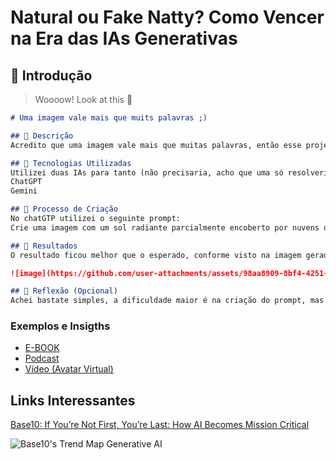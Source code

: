 # Natural ou Fake Natty? Como Vencer na Era das IAs Generativas

## 🚀 Introdução

> Woooow! Look at this 👀

```markdown
# Uma imagem vale mais que muits palavras ;)

## 📒 Descrição
Acredito que uma imagem vale mais que muitas palavras, então esse projeto é sobre a criação de uma imagem com IA.  

## 🤖 Tecnologias Utilizadas
Utilizei duas IAs para tanto (não precisaria, acho que uma só resolveria o que precisava ser feito).
ChatGPT
Gemini

## 🧐 Processo de Criação
No chatGTP utilizei o seguinte prompt:
Crie uma imagem com um sol radiante parcialmente encoberto por nuvens densas e escuras, indicando uma iminente tempestade. Raios de sol perfuram as nuvens, espalhando uma luz quente e dourada sobre o cenário, enquanto o céu carrega tons dramáticos de cinza. A cena sugere um contraste entre a luminosidade do sol e a tensão da chuva se aproximando, com uma sensação de tranquilidade antes da mudança climática.

## 🚀 Resultados
O resultado ficou melhor que o esperado, conforme visto na imagem gerada, abaixo:

![image](https://github.com/user-attachments/assets/98aa8909-8bf4-4251-9a11-8ec3c90c9025)

## 💭 Reflexão (Opcional)
Achei bastate simples, a dificuldade maior é na criação do prompt, mas com jeitinho dá certo.

```

### Exemplos e Insigths

- [E-BOOK](/exemplos/E-BOOK.md)
- [Podcast](/exemplos/PODCAST.md)
- [Vídeo (Avatar Virtual)](/exemplos/VIDEO.md)

## Links Interessantes

[Base10: If You’re Not First, You’re Last: How AI Becomes Mission Critical](https://base10.vc/post/generative-ai-mission-critical/)

![Base10's Trend Map Generative AI](https://github.com/digitalinnovationone/lab-natty-or-not/assets/730492/f4df26e8-f8f7-4419-8252-c69d73ea930c)
